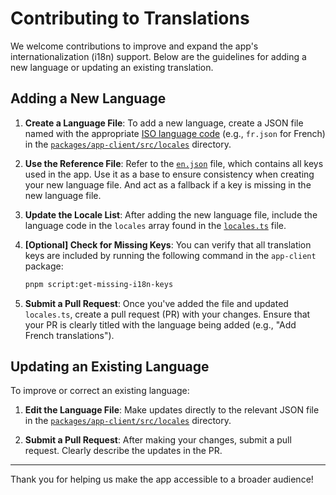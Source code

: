# Contributing to Translations

We welcome contributions to improve and expand the app's internationalization (i18n) support. Below are the guidelines for adding a new language or updating an existing translation.

## Adding a New Language

1. **Create a Language File**: To add a new language, create a JSON file named with the appropriate [ISO language code](https://en.wikipedia.org/wiki/List_of_ISO_639-1_codes) (e.g., `fr.json` for French) in the [`packages/app-client/src/locales`](./) directory.

2. **Use the Reference File**: Refer to the [`en.json`](./en.json) file, which contains all keys used in the app. Use it as a base to ensure consistency when creating your new language file. And act as a fallback if a key is missing in the new language file.

3. **Update the Locale List**: After adding the new language file, include the language code in the `locales` array found in the [`locales.ts`](./locales.ts) file.

4. **[Optional] Check for Missing Keys**: You can verify that all translation keys are included by running the following command in the `app-client` package:

   ```bash
   pnpm script:get-missing-i18n-keys
   ```

5. **Submit a Pull Request**: Once you've added the file and updated `locales.ts`, create a pull request (PR) with your changes. Ensure that your PR is clearly titled with the language being added (e.g., "Add French translations").

## Updating an Existing Language

To improve or correct an existing language:

1. **Edit the Language File**: Make updates directly to the relevant JSON file in the [`packages/app-client/src/locales`](./) directory.

2. **Submit a Pull Request**: After making your changes, submit a pull request. Clearly describe the updates in the PR.

---

Thank you for helping us make the app accessible to a broader audience!
